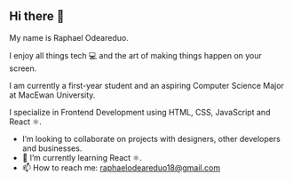 ## Hi there 👋

My name is Raphael Odeareduo. 

I enjoy all things tech 💻 and the art of making things happen on your screen. 

I am currently a first-year student and an aspiring Computer Science Major at MacEwan University.

I specialize in Frontend Development using HTML, CSS, JavaScript and React ⚛️.

-  I’m looking to collaborate on projects with designers, other developers and businesses.
- 🌱 I’m currently learning React ⚛️.
- 📫 How to reach me: [raphaelodeareduo18@gmail.com](raphaelodeareduo18@gmail.com)

